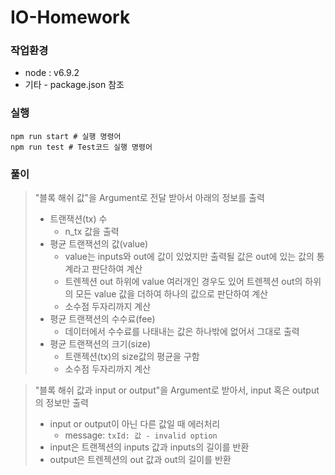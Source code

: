 # IO-Homework

### 작업환경
* node : v6.9.2
* 기타 - package.json 참조

### 실행
```
npm run start # 실행 명령어
npm run test # Test코드 실행 명령어
```

### 풀이

> "블록 해쉬 값"을 Argument로 전달 받아서 아래의 정보를 출력
> 
>   * 트랜잭션(tx) 수 
>       - n_tx 값을 출력
>   * 평균 트랜잭션의 값(value)
>       - value는 inputs와 out에 값이 있었지만 출력될 값은 out에 있는 값의 통계라고 판단하여 계산
>       - 트렌젝션 out 하위에 value 여러개인 경우도 있어 트렌젝션 out의 하위의 모든 value 값을 더하여 하나의 값으로 판단하여 계산
>       - 소수점 두자리까지 계산
>   * 평균 트랜잭션의 수수료(fee)
>       - 데이터에서 수수료를 나태내는 값은 하나밖에 없어서 그대로 출력
>   * 평균 트랜잭션의 크기(size)
>       - 트랜젝션(tx)의 size값의 평균을 구함
>       - 소수점 두자리까지 계산

> "블록 해쉬 값과 input or output"을 Argument로 받아서, input 혹은 output의 정보만 출력
>
>   * input or output이 아닌 다른 값일 때 에러처리
>       - message: `txId: 값 - invalid option`
>   * input은 트랜젝션의 inputs 값과 inputs의 길이를 반환
>   * output은 트렌젝션의 out 값과 out의 길이를 반환